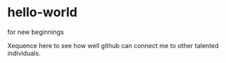 # hello-world
for new beginnings

Xequence here to see how well github can connect me to other talented individuals. 
